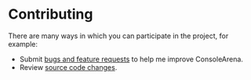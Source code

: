 # Contributing

There are many ways in which you can participate in the project, for example:

* Submit [bugs and feature requests](https://github.com/yannickkirschen/console-arena/issues) to help me improve ConsoleArena.
* Review [source code changes](https://github.com/yannickkirschen/console-arena/pulls).